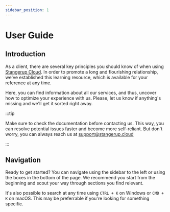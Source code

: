 ```yaml
---
sidebar_position: 1
---
```


# User Guide

## Introduction

As a client, there are several key principles you should know of when using [Stangerup Cloud](https://www.stangerup.cloud). In order to promote a long and flourishing relationship, we've established this learning resource, which is available for your reference at any time.

Here, you can find information about all our services, and thus, uncover how to optimize your experience with us. Please, let us know if anything's missing and we'll get it sorted right away.

:::tip

Make sure to check the documentation before contacting us. This way, you can resolve potential issues faster and become more self-reliant. But don't worry, you can always reach us at [support@stangerup.cloud](mailto:support@stangerup.cloud)

:::

## Navigation

Ready to get started? You can navigate using the sidebar to the left or using the boxes in the bottom of the page. We recommend you start from the beginning and scout your way through sections you find relevant.

It's also possible to search at any time using `CTRL + K` on Windows or `CMD + K` on macOS. This may be preferrable if you're looking for something specific.
